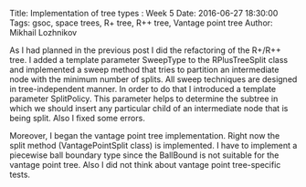 Title: Implementation of tree types : Week 5
Date: 2016-06-27 18:30:00
Tags: gsoc, space trees, R+ tree, R++ tree, Vantage point tree
Author: Mikhail Lozhnikov

As I had planned in the previous post I did the refactoring of the R+/R++ tree. I added a template parameter SweepType to the RPlusTreeSplit class and implemented a sweep method that tries to partition an intermediate node with the minimum number of splits. All sweep techniques are designed in  tree-independent manner. In order to do that I introduced a template parameter SplitPolicy. This parameter helps to determine the subtree in which we should insert any particular child of an intermediate node that is being split. Also I fixed some errors.

Moreover, I began the vantage point tree implementation. Right now the split method (VantagePointSplit class) is implemented. I have to implement a piecewise ball boundary type since the BallBound is not suitable for the vantage point tree. Also I did not think about vantage point tree-specific tests.
